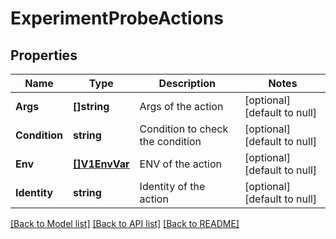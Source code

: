 # ExperimentProbeActions

## Properties
Name | Type | Description | Notes
------------ | ------------- | ------------- | -------------
**Args** | **[]string** | Args of the action | [optional] [default to null]
**Condition** | **string** | Condition to check the condition | [optional] [default to null]
**Env** | [**[]V1EnvVar**](v1.EnvVar.md) | ENV of the action | [optional] [default to null]
**Identity** | **string** | Identity of the action | [optional] [default to null]

[[Back to Model list]](../README.md#documentation-for-models) [[Back to API list]](../README.md#documentation-for-api-endpoints) [[Back to README]](../README.md)

